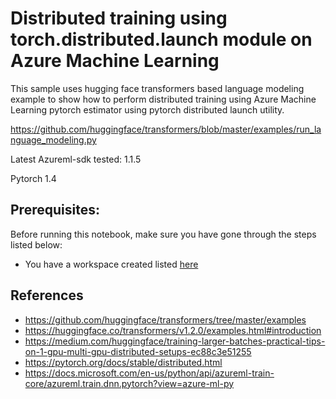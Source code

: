 # Distributed training using torch.distributed.launch module on Azure Machine Learning

This sample uses hugging face transformers based language modeling example to show how to perform distributed training using Azure Machine Learning pytorch estimator using pytorch distributed launch utility.

https://github.com/huggingface/transformers/blob/master/examples/run_language_modeling.py


Latest Azureml-sdk tested: 1.1.5

Pytorch 1.4


## Prerequisites:

Before running this notebook, make sure you have gone through the steps listed below:

- You have a workspace created listed [here](https://docs.microsoft.com/en-us/azure/machine-learning/service/quickstart-get-started )  

## References

- https://github.com/huggingface/transformers/tree/master/examples
- https://huggingface.co/transformers/v1.2.0/examples.html#introduction
- https://medium.com/huggingface/training-larger-batches-practical-tips-on-1-gpu-multi-gpu-distributed-setups-ec88c3e51255
- https://pytorch.org/docs/stable/distributed.html
- https://docs.microsoft.com/en-us/python/api/azureml-train-core/azureml.train.dnn.pytorch?view=azure-ml-py